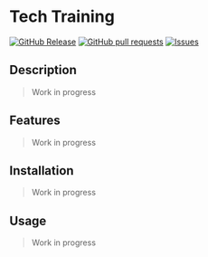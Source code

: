 # Tech Training
[![GitHub Release](https://img.shields.io/github/release/zjayers/tech.training.svg?style=flat)](https://github.com/zjayers/tech.training/releases)
[![GitHub pull requests](https://img.shields.io/github/issues-pr/zjayers/tech.training.svg?style=flat)](https://github.com/zjayers/tech.training/pulls)
[![Issues](https://img.shields.io/github/issues-raw/zjayers/tech.training.svg?maxAge=25000)](https://github.com/zjayers/tech.training/issues)

## Description

> Work in progress

## Features

> Work in progress

## Installation

> Work in progress

## Usage

> Work in progress
